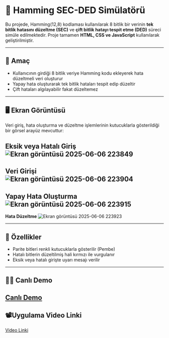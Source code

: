 # 🧮 Hamming SEC-DED Simülatörü

Bu projede, Hamming(12,8) kodlaması kullanılarak 8 bitlik bir verinin **tek bitlik hatasını düzeltme (SEC)** ve **çift bitlik hatayı tespit etme (DED)** süreci simüle edilmektedir. Proje tamamen **HTML, CSS ve JavaScript** kullanılarak geliştirilmiştir.

---

## 🎯 Amaç

- Kullanıcının girdiği 8 bitlik veriye Hamming kodu ekleyerek hata düzeltmeli veri oluşturur
- Yapay hata oluşturarak tek bitlik hataları tespit edip düzeltir
- Çift hataları algılayabilir fakat düzeltemez

---

## 🖥️ Ekran Görüntüsü

Veri giriş, hata oluşturma ve düzeltme işlemlerinin kutucuklarla gösterildiği bir görsel arayüz mevcuttur:

**Eksik veya Hatalı Giriş**
![Ekran görüntüsü 2025-06-06 223849](https://github.com/user-attachments/assets/e1eb94b7-0d83-468b-8c10-c24d73c2ca38)
---
**Veri Girişi**
![Ekran görüntüsü 2025-06-06 223904](https://github.com/user-attachments/assets/0ff21710-495d-4da4-b841-d046cd297ce9)
---
**Yapay Hata Oluşturma**
![Ekran görüntüsü 2025-06-06 223915](https://github.com/user-attachments/assets/5fa71933-12d7-4fd3-b42f-3a7c61e3bfeb)
---
**Hata Düzeltme**
![Ekran görüntüsü 2025-06-06 223923](https://github.com/user-attachments/assets/0f726af5-b411-4008-a98f-4300261fd2fa)

---

## 🎨 Özellikler
-  Parite bitleri renkli kutucuklarla gösterilir (Pembe)
-  Hatalı bitlerin düzeltilmiş hali kırmızı ile vurgulanır
-  Eksik veya hatalı girişte uyarı mesajı verilir

---

## 🧑‍💻 Canlı Demo
[Canlı Demo](https://sevdebetul0.github.io/Hamming-Kod-Simulatoru/)
---

##  📽️Uygulama Video Linki
[Video Linki](https://youtu.be/-mfxW6iItdY)





